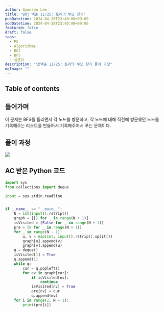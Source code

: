 ```yaml
---
author: Gyunseo Lee
title: "BOj 백준 11725: 트리의 부모 찾기"
pubDatetime: 2024-04-28T23:40:00+09:00
modDatetime: 2024-04-28T23:40:00+09:00
featured: false
draft: false
tags:
  - PS
  - Algorithms
  - BOJ
  - BFS
  - 실랜디
description: "\b백준 11725: 트리의 부모 찾기 풀이 과정"
ogImage: ""
---
```


## Table of contents

## 들어가며

이 문제는 BFS를 돌리면서 각 노드를 방문하고, 각 노드에 대해 직전에 방문했던 노드를 기록해주는 리스트를 만들어서 기록해주어서 푸는 문제이다.

## 풀이 과정

![](https://res.cloudinary.com/gyunseo-blog/image/upload/f_auto/v1714315356/image_ecudal.png)

## AC 받은 Python 코드

```python
import sys
from collections import deque

input = sys.stdin.readline


if __name__ == "__main__":
    N = int(input().rstrip())
    graph = [[] for _ in range(N + 1)]
    isVisited = [False for _ in range(N + 1)]
    pre = [0 for _ in range(N + 1)]
    for _ in range(N - 1):
        u, v = map(int, input().rstrip().split())
        graph[u].append(v)
        graph[v].append(u)
    q = deque()
    isVisited[1] = True
    q.append(1)
    while q:
        cur = q.popleft()
        for nv in graph[cur]:
            if isVisited[nv]:
                continue
            isVisited[nv] = True
            pre[nv] = cur
            q.append(nv)
    for i in range(2, N + 1):
        print(pre[i])

```
